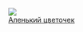 ![](/books/sf_fantasy/Феликс%20Разумовский/Аленький%20цветочек.jpg)  
[Аленький цветочек](/books/sf_fantasy/Феликс%20Разумовский/Аленький%20цветочек)